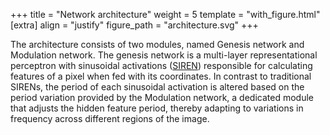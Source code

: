 +++
title = "Network architecture"
weight = 5
template = "with_figure.html"
[extra]
align = "justify"
figure_path = "architecture.svg"
+++


The architecture consists of two modules, named Genesis network and Modulation network.
The genesis network is a multi-layer representational perceptron with sinusoidal activations ([SIREN](https://www.vincentsitzmann.com/siren/)) responsible for calculating features of a pixel when fed with its coordinates. In contrast to traditional SIRENs, the period of each sinusoidal activation is altered based on the period variation provided by the Modulation network, a dedicated module that adjusts the hidden feature period, thereby adapting to variations in frequency across different regions of the image.


